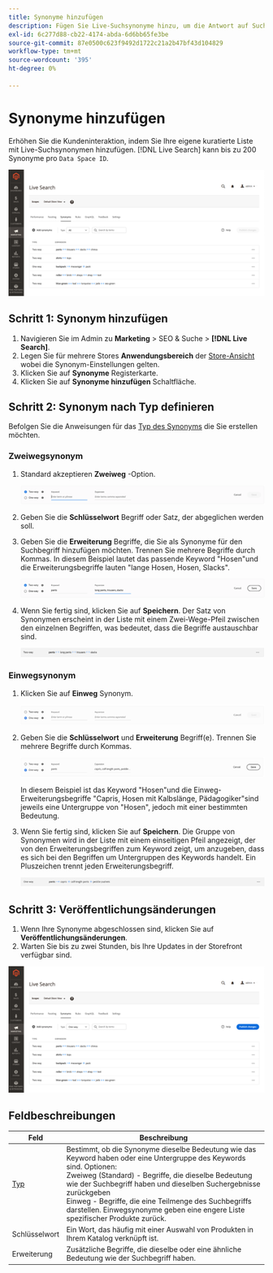 ```yaml
---
title: Synonyme hinzufügen
description: Fügen Sie Live-Suchsynonyme hinzu, um die Antwort auf Suchanfragen zu verbessern.
exl-id: 6c277d88-cb22-4174-abda-6d6bb65fe3be
source-git-commit: 87e0500c623f9492d1722c21a2b47bf43d104829
workflow-type: tm+mt
source-wordcount: '395'
ht-degree: 0%

---
```


# Synonyme hinzufügen

Erhöhen Sie die Kundeninteraktion, indem Sie Ihre eigene kuratierte Liste mit Live-Suchsynonymen hinzufügen. [!DNL Live Search] kann bis zu 200 Synonyme pro `Data Space ID`.

![[!DNL Live Search] Synonyme](assets/synonym-workspace.png)

## Schritt 1: Synonym hinzufügen

1. Navigieren Sie im Admin zu **Marketing** > SEO &amp; Suche > **[!DNL Live Search]**.
1. Legen Sie für mehrere Stores **Anwendungsbereich** der [Store-Ansicht](https://docs.magento.com/user-guide/configuration/scope.html) wobei die Synonym-Einstellungen gelten.
1. Klicken Sie auf **Synonyme** Registerkarte.
1. Klicken Sie auf **Synonyme hinzufügen** Schaltfläche.

## Schritt 2: Synonym nach Typ definieren

Befolgen Sie die Anweisungen für das [Typ des Synonyms](synonyms-type.md) die Sie erstellen möchten.

### Zweiwegsynonym

1. Standard akzeptieren **Zweiweg** -Option.

   ![Zweiwege-Synonym hinzufügen](assets/synonym-add-two-way.png)


1. Geben Sie die **Schlüsselwort** Begriff oder Satz, der abgeglichen werden soll.
1. Geben Sie die **Erweiterung** Begriffe, die Sie als Synonyme für den Suchbegriff hinzufügen möchten. Trennen Sie mehrere Begriffe durch Kommas.
In diesem Beispiel lautet das passende Keyword &quot;Hosen&quot;und die Erweiterungsbegriffe lauten &quot;lange Hosen, Hosen, Slacks&quot;.

   ![Beispiel für bidirektionale Synonyme](assets/synonym-add-two-way-example.png)

1. Wenn Sie fertig sind, klicken Sie auf **Speichern**.
Der Satz von Synonymen erscheint in der Liste mit einem Zwei-Wege-Pfeil zwischen den einzelnen Begriffen, was bedeutet, dass die Begriffe austauschbar sind.

   ![Zweiwegsynonym](assets/synonym-two-way.png)

### Einwegsynonym

1. Klicken Sie auf **Einweg** Synonym.

   ![Einwegsynonym hinzufügen](assets/synonym-add-one-way.png)

1. Geben Sie die **Schlüsselwort** und **Erweiterung** Begriff(e). Trennen Sie mehrere Begriffe durch Kommas.

   ![Beispiel für unidirektionale Synonyme](assets/synonym-add-one-way-example.png)

   In diesem Beispiel ist das Keyword &quot;Hosen&quot;und die Einweg-Erweiterungsbegriffe &quot;Capris, Hosen mit Kalbslänge, Pädagogiker&quot;sind jeweils eine Untergruppe von &quot;Hosen&quot;, jedoch mit einer bestimmten Bedeutung.

1. Wenn Sie fertig sind, klicken Sie auf **Speichern**.
Die Gruppe von Synonymen wird in der Liste mit einem einseitigen Pfeil angezeigt, der von den Erweiterungsbegriffen zum Keyword zeigt, um anzugeben, dass es sich bei den Begriffen um Untergruppen des Keywords handelt. Ein Pluszeichen trennt jeden Erweiterungsbegriff.

   ![Einwegsynonym](assets/synonym-one-way.png)

## Schritt 3: Veröffentlichungsänderungen

1. Wenn Ihre Synonyme abgeschlossen sind, klicken Sie auf **Veröffentlichungsänderungen**.
1. Warten Sie bis zu zwei Stunden, bis Ihre Updates in der Storefront verfügbar sind.

![Veröffentlichungsänderungen](assets/synonym-publish.png)

## Feldbeschreibungen

| Feld | Beschreibung |
|--- |--- |
| [Typ](synonyms.md) | Bestimmt, ob die Synonyme dieselbe Bedeutung wie das Keyword haben oder eine Untergruppe des Keywords sind. Optionen:<br />Zweiweg (Standard) - Begriffe, die dieselbe Bedeutung wie der Suchbegriff haben und dieselben Suchergebnisse zurückgeben<br />Einweg - Begriffe, die eine Teilmenge des Suchbegriffs darstellen. Einwegsynonyme geben eine engere Liste spezifischer Produkte zurück. |
| Schlüsselwort | Ein Wort, das häufig mit einer Auswahl von Produkten in Ihrem Katalog verknüpft ist. |
| Erweiterung | Zusätzliche Begriffe, die dieselbe oder eine ähnliche Bedeutung wie der Suchbegriff haben. |
